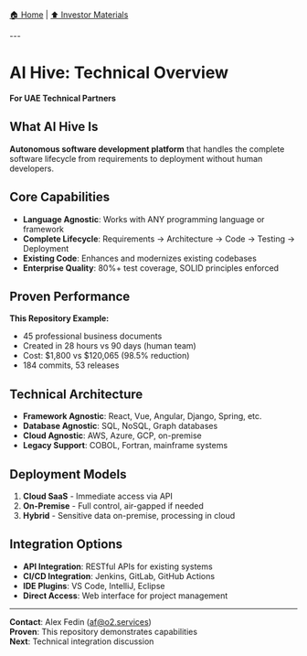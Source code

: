 [🏠 Home](../../README.md) | [⬆️ Investor Materials](index.md)

<link rel="stylesheet" href="../../assets/css/styles.css">
---

# AI Hive: Technical Overview

**For UAE Technical Partners**

## What AI Hive Is

**Autonomous software development platform** that handles the complete software lifecycle from requirements to deployment without human developers.

## Core Capabilities

- **Language Agnostic**: Works with ANY programming language or framework
- **Complete Lifecycle**: Requirements → Architecture → Code → Testing → Deployment
- **Existing Code**: Enhances and modernizes existing codebases
- **Enterprise Quality**: 80%+ test coverage, SOLID principles enforced

## Proven Performance

**This Repository Example:**
- 45 professional business documents
- Created in 28 hours vs 90 days (human team)
- Cost: $1,800 vs $120,065 (98.5% reduction)
- 184 commits, 53 releases

## Technical Architecture

- **Framework Agnostic**: React, Vue, Angular, Django, Spring, etc.
- **Database Agnostic**: SQL, NoSQL, Graph databases
- **Cloud Agnostic**: AWS, Azure, GCP, on-premise
- **Legacy Support**: COBOL, Fortran, mainframe systems

## Deployment Models

1. **Cloud SaaS** - Immediate access via API
2. **On-Premise** - Full control, air-gapped if needed
3. **Hybrid** - Sensitive data on-premise, processing in cloud

## Integration Options

- **API Integration**: RESTful APIs for existing systems
- **CI/CD Integration**: Jenkins, GitLab, GitHub Actions
- **IDE Plugins**: VS Code, IntelliJ, Eclipse
- **Direct Access**: Web interface for project management

---

**Contact**: Alex Fedin (af@o2.services)<br/>
**Proven**: This repository demonstrates capabilities<br/>
**Next**: Technical integration discussion

